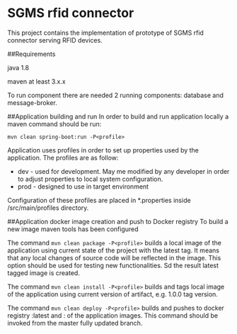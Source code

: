 # SGMS rfid connector

This project contains the implementation of prototype of SGMS rfid connector serving RFID devices.

##Requirements

java 1.8

maven at least 3.x.x

To run component there are needed 2 running components: database and message-broker.

##Application building and run
In order to build and run application locally a maven command should be run:

`mvn clean spring-boot:run -P<profile>`

Application uses profiles in order to set up properties used by the application. The profiles are as follow:

- dev - used for development. May me modified by any developer in order to adjust properties to local system configuration.
- prod - designed to use in target environment

Configuration of these profiles are placed in *.properties inside /src/main/profiles directory.

##Application docker image creation and push to Docker registry
To build a new image maven tools has been configured

The command `mvn clean package -P<profile>` builds a local image of the application using current state of the project with the latest tag.
It means that any local changes of source code will be reflected in the image. This option should be used for testing new functionalities.
Sd the result latest tagged image is created.

The command `mvn clean install -P<profile>` builds and tags local image of the application using current version of artifact, e.g. 1.0.0 tag version.

The command `mvn clean deploy -P<profile>` builds and pushes to docker registry :latest and :<version> of the application images. This command
should be invoked from the master fully updated branch.

